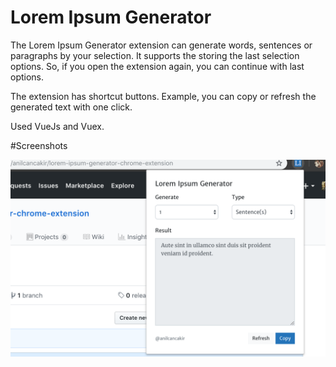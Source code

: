 # Lorem Ipsum Generator

The Lorem Ipsum Generator extension can generate words, sentences or paragraphs by your selection. It supports the storing the last selection options. So, if you open the extension again, you can continue with last options.

The extension has shortcut buttons. Example, you can copy or refresh the generated text with one click.

Used VueJs and Vuex.

#Screenshots

![Popup](https://raw.githubusercontent.com/anilcancakir/lorem-ipsum-generator-chrome-extension/master/screenshot.png)
